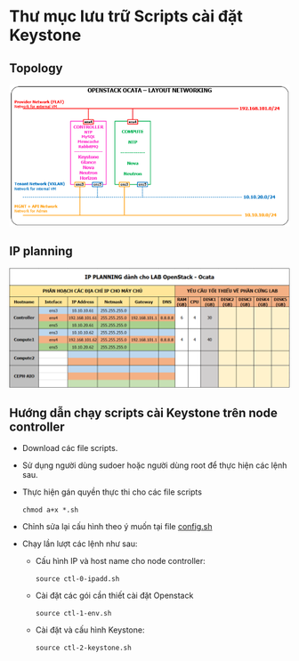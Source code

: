 # Thư mục lưu trữ Scripts cài đặt Keystone

## Topology 

![img](../images/topo_ocata.png)

## IP planning

![img](../images/ipplan.png)

## Hướng dẫn chạy scripts cài Keystone trên node controller

- Download các file scripts.

- Sử dụng người dùng sudoer hoặc người dùng root để thực hiện các lệnh sau.

- Thực hiện gán quyền thực thi cho các file scripts

  `chmod a+x *.sh`

- Chỉnh sửa lại cấu hình theo ý muốn tại file [config.sh](https://github.com/ThanhTamPotter/thuctap012017/blob/master/TamNT/Openstack/Keystone/scripts/config.sh)

- Chạy lần lượt các lệnh như sau:

  - Cấu hình IP và host name cho node controller:

    `source ctl-0-ipadd.sh`

  - Cài đặt các gói cần thiết cài đặt Openstack

    `source ctl-1-env.sh`

  - Cài đặt và cấu hình Keystone:

    `source ctl-2-keystone.sh`

